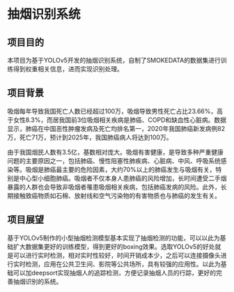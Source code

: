# 抽烟识别系统

## 项目目的 

本项目为基于YOLOv5开发的抽烟识别系统，自制了SMOKEDATA的数据集进行训练得到权重相关信息，进而实现识别处理。

##  项目背景

吸烟每年导致我国死亡人数已经超过100万，吸烟导致男性死亡占比23.66%，高于女性8.3%，而居我国前3位吸烟相关疾病是肺癌、COPD和缺血性心脏病。数据显示，肺癌在中国恶性肿瘤发病及死亡均排名第一，2020年我国肺癌新发病例82万，死亡71万，预计到2025年，我国肺癌病人将达到100万。

由于我国烟民人数有3.5亿，基数相对庞大。吸烟有害健康，是导致多种严重健康问题的主要原因之一，包括肺癌、慢性阻塞性肺疾病、心脏病、中风、呼吸系统感染等。吸烟是肺癌最主要的危险因素，大约70%以上的肺癌发生与吸烟有关，特别是中心型小细胞肺癌。吸烟者不仅本身人患肺癌的风险增加，长时间遭受二手烟暴露的人群也会导致非吸烟者罹患吸烟相关疾病，包括肺癌发病的风险。此外，长期接触致癌物质如石棉、放射线和空气污染物的有害物质也与肺癌的发生有关。

## 项目展望

基于YOLOv5制作的小型抽烟检测模型基本实现了抽烟检测的功能，可以以此为基础扩大数据集更好的训练模型，得到更好的boxing效果。选取YOLOv5的好处就是可以进行实时检测，相对实时性较好，时间开销成本少，之后可以连接摄像头进行实时检测，应用在公共卫生间、影院等公共场所，具有较强的应用性。以此为基础可以加deepsort实现抽烟人的追踪检测，方便记录抽烟人员的行踪，更好的完善抽烟识别的系统。
